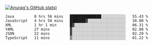[![Anurag's GitHub stats](https://github-readme-stats.vercel.app/api?username=Old-Camel&show_icons=true&theme=dark))](https://github.com/anuraghazra/github-readme-stats)
<!--START_SECTION:waka-->

```text
Java         8 hrs 56 mins   ██████████████░░░░░░░░░░░   55.43 %
JavaScript   4 hrs 58 mins   ███████▓░░░░░░░░░░░░░░░░░   30.80 %
XML          1 hr 1 min      █▓░░░░░░░░░░░░░░░░░░░░░░░   06.31 %
YAML         27 mins         ▓░░░░░░░░░░░░░░░░░░░░░░░░   02.88 %
JSON         22 mins         ▓░░░░░░░░░░░░░░░░░░░░░░░░   02.29 %
TypeScript   11 mins         ▒░░░░░░░░░░░░░░░░░░░░░░░░   01.22 %
```

<!--END_SECTION:waka-->

